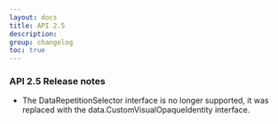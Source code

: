 ```yaml
---
layout: docs
title: API 2.5
description: 
group: changelog
toc: true
---
```


### API 2.5 Release notes
* The DataRepetitionSelector interface is no longer supported, it was replaced with the data.CustomVisualOpaqueIdentity interface.
